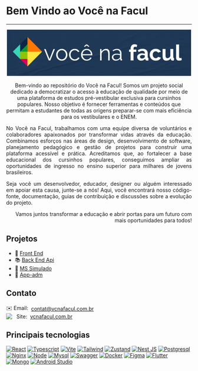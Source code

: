 <main>
  <h1>Bem Vindo ao Você na Facul</h1>
  <hr>
  <div align="center" id="top"> 
    <a href="https://vcnafacul.com.br" target="_blank"><img src="/assets/vcnafacul.png" alt="Logo"></a>
 </div>
 <p align="center">Bem-vindo ao repositório do Você na Facul! Somos um projeto social dedicado a democratizar o acesso à educação de qualidade por meio de uma plataforma de estudos pré-vestibular exclusiva para cursinhos populares. Nosso objetivo é fornecer ferramentas e conteúdos que permitam a estudantes de todas as origens preparar-se com mais eficiência para os vestibulares e o ENEM.</p>
 <p align="justify">No Você na Facul, trabalhamos com uma equipe diversa de voluntários e colaboradores apaixonados por transformar vidas através da educação. Combinamos esforços nas áreas de design, desenvolvimento de software, planejamento pedagógico e gestão de projetos para construir uma plataforma acessível e prática. Acreditamos que, ao fortalecer a base educacional dos cursinhos populares, conseguimos ampliar as oportunidades de ingresso no ensino superior para milhares de jovens brasileiros.</p>
 <p align="justify">Seja você um desenvolvedor, educador, designer ou alguém interessado em apoiar esta causa, junte-se a nós! Aqui, você encontrará nosso código-fonte, documentação, guias de contribuição e discussões sobre a evolução do projeto.</p>
 <p align="end">Vamos juntos transformar a educação e abrir portas para um futuro com mais oportunidades para todos!</p>

## Projetos

- 🚀 [Front End](https://github.com/vcnafacul/client-vcnafacul)
- 📚 [Back End Api](https://github.com/vcnafacul/api-vcnafacul)
- 🧪 [MS Simulado](https://github.com/vcnafacul/ms-simulado)
- 📱 [App-adm](https://github.com/vcnafacul/vcnafacul_app)

## Contato

<div style="display: flex; align-items: center; gap: 8px;">✉️ Email: <a href="mailto:contat@vcnafacul.com.br">contat@vcnafacul.com.br</a></div>
<div style="display: flex; align-items: center; gap: 8px;"><img src="https://avatars.githubusercontent.com/u/128550116?s=400&u=b6ec73808233749eb515c2a93f55fe25ed9631d4&v=4" width="20" /> Site: <a href="https://vcnafacul.com.br">vcnafacul.com.br</a></div>
  
 <h2>Principais tecnologias</h2>
  
 [![React](https://img.shields.io/badge/-React-61DAFB?style=flat&logo=react&logoColor=white)](https://react.dev/)
 [![Typescript](https://img.shields.io/badge/-Typescript-3178C6?style=flat&logo=typescript&logoColor=white)](https://www.typescriptlang.org/)
 [![Vite](https://img.shields.io/badge/-Vite-646CFF?style=flat&logo=vite&logoColor=white)](https://vite.dev/)
 [![Tailwind](https://img.shields.io/badge/-Tailwind-38B2AC?style=flat&logo=tailwind-css&logoColor=white)](https://tailwindcss.com/)
 [![Zustand](https://img.shields.io/badge/-Zustand-000?style=flat&logo=zustand&logoColor=white)](https://zustand-demo.pmnd.rs/)
 [![Nest JS](https://img.shields.io/badge/-NestJS-E0234E?style=flat&logo=nestjs&logoColor=white)](https://nestjs.com/)
 [![Postgresql](https://img.shields.io/badge/-Postgresql-336791?style=flat&logo=postgresql&logoColor=white)](https://www.postgresql.org/)
 [![Nginx](https://img.shields.io/badge/-Nginx-269539?style=flat&logo=nginx&logoColor=white)](https://nginx.org/en/)
 [![Node](https://img.shields.io/badge/-Node-339933?style=flat&logo=node.js&logoColor=white)](https://nodejs.org/en)
 [![Mysql](https://img.shields.io/badge/-Mysql-4479A1?style=flat&logo=mysql&logoColor=white)](https://www.mysql.com/)
 [![Swagger](https://img.shields.io/badge/-Swagger-85EA2D?style=flat&logo=swagger&logoColor=black)](https://swagger.io/)
 [![Docker](https://img.shields.io/badge/-Docker-2496ED?style=flat&logo=docker&logoColor=white)](https://www.docker.com/)
 [![Figma](https://img.shields.io/badge/-Figma-F24E1E?style=flat&logo=figma&logoColor=white)](https://www.figma.com/)
 [![Flutter](https://img.shields.io/badge/-Flutter-02569B?style=flat&logo=flutter&logoColor=white)](https://flutter.dev/)
 [![Mongo](https://img.shields.io/badge/-Mongo-47A248?style=flat&logo=mongodb&logoColor=white)](https://www.mongodb.com/)
 [![Android Studio](https://img.shields.io/badge/-Android-3DDC84?style=flat&logo=android&logoColor=white)](https://developer.android.com/studio?gad_source=1&gclid=Cj0KCQjwyL24BhCtARIsALo0fSCm5HC_WNjMLeSGsHUKnDvYUvNm9x7AwLrVOCATI_eQU-l-ssdlUm8aApfWEALw_wcB&gclsrc=aw.ds&hl=pt-br)

 

</main>
